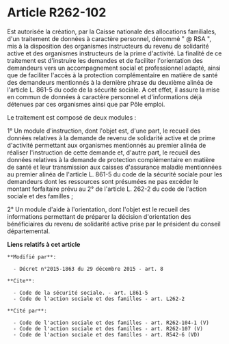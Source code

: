 # Article R262-102

Est autorisée la création, par la Caisse nationale des allocations familiales, d'un traitement de données à caractère
personnel, dénommé " @ RSA ", mis à la disposition des organismes instructeurs du revenu de solidarité active et des
organismes instructeurs de la prime d'activité. La finalité de ce traitement est d'instruire les demandes et de faciliter
l'orientation des demandeurs vers un accompagnement social et professionnel adapté, ainsi que de faciliter l'accès à la
protection complémentaire en matière de santé des demandeurs mentionnés à la dernière phrase du deuxième alinéa de l'article
L. 861-5 du code de la sécurité sociale. A cet effet, il assure la mise en commun de données à caractère personnel et
d'informations déjà détenues par ces organismes ainsi que par Pôle emploi. 

Le traitement est composé de deux modules : 

1° Un module d'instruction, dont l'objet est, d'une part, le recueil des données relatives à la demande de revenu de
solidarité active et de prime d'activité permettant aux organismes mentionnés au premier alinéa de réaliser l'instruction de
cette demande et, d'autre part, le recueil des données relatives à la demande de protection complémentaire en matière de
santé et leur transmission aux caisses d'assurance maladie mentionnées au premier alinéa de l'article L. 861-5 du code de la
sécurité sociale pour les demandeurs dont les ressources sont présumées ne pas excéder le montant forfaitaire prévu au 2° de
l'article L. 262-2 du code de l'action sociale et des familles ; 

2° Un module d'aide à l'orientation, dont l'objet est le recueil des informations permettant de préparer la décision
d'orientation des bénéficiaires du revenu de solidarité active prise par le président du conseil départemental.

**Liens relatifs à cet article**

	**Modifié par**:

	  - Décret n°2015-1863 du 29 décembre 2015 - art. 8

	**Cite**:

	  - Code de la sécurité sociale. - art. L861-5
	  - Code de l'action sociale et des familles - art. L262-2

	**Cité par**:

	  - Code de l'action sociale et des familles - art. R262-104-1 (V)
	  - Code de l'action sociale et des familles - art. R262-107 (V)
	  - Code de l'action sociale et des familles - art. R542-6 (VD)
